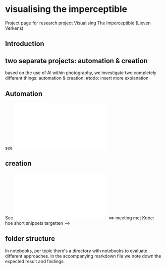# visualising the imperceptible

Project page for research project Visualising The Imperceptible (Lieven Verkens)

## Introduction

## two separate projects: automation & creation

based on the use of AI within photography, we investigate two completely different things: automation & creation. #todo:  insert more explanation 


## Automation

see ![automation](./Automatisation.md)

## creation

See ![Creation](Creation.md)
==> meeting met Kobe: hoe short snippets targetten
==> 

## folder structure

In notebooks, per topic there's a directory with notebooks to evaluate different approaches. In the accompanying markdown file we note down the expected result and findings.
